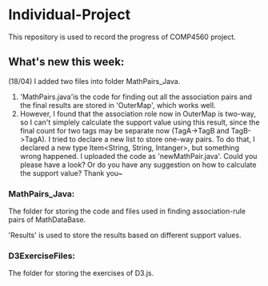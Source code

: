 # Individual-Project
This repository is used to record the progress of COMP4560 project.

## What's new this week:
(18/04) 
I added two files into folder MathPairs_Java.
1. 'MathPairs.java'is the code for finding out all the association pairs and the final results are stored in 'OuterMap', which works well.
2. However, I found that the association role now in OuterMap is two-way, so I can't simplely calculate the support value using this result, since the final count for two tags may be separate now (TagA->TagB and TagB->TagA). I tried to declare a new list to store one-way pairs. To do that, I declared a new type Item<String, String, Intanger>, but something wrong happened. I uploaded the code as 'newMathPair.java'. Could you please have a look? Or do you have any suggestion on how to calculate the support value? Thank you~

### MathPairs_Java:
The folder for storing the code and files used in finding association-rule pairs of MathDataBase.

'Results' is used to store the results based on different support values.

### D3ExerciseFiles:
The folder for storing the exercises of D3.js.

